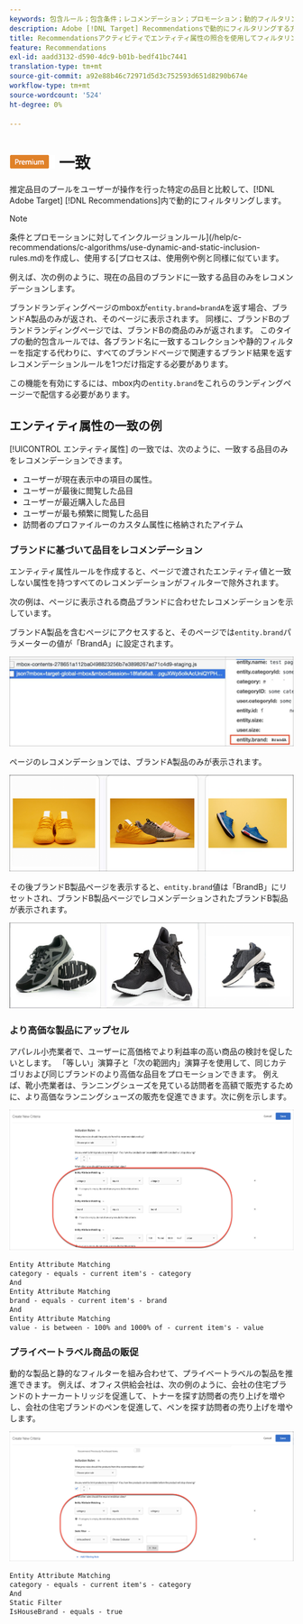 ```yaml
---
keywords: 包含ルール；包含条件；レコメンデーション；プロモーション；動的フィルタリング；動的；エンティティ属性の一致
description: Adobe [!DNL Target] Recommendationsで動的にフィルタリングする方法を説明します。この方法では、可能性のある項目のプールを、ユーザーが操作を行った特定の項目と比較します。
title: Recommendationsアクティビティでエンティティ属性の照合を使用してフィルタリングする方法
feature: Recommendations
exl-id: aadd3132-d590-4dc9-b01b-bedf41bc7441
translation-type: tm+mt
source-git-commit: a92e88b46c72971d5d3c752593d651d8290b674e
workflow-type: tm+mt
source-wordcount: '524'
ht-degree: 0%

---
```


# ![PREMIUMEntity属性の](/help/assets/premium.png) 一致

推定品目のプールをユーザーが操作を行った特定の品目と比較して、[!DNL Adobe Target] [!DNL Recommendations]内で動的にフィルタリングします。

>[!NOTE]
>
>条件とプロモーションに対してインクルージョンルール](/help/c-recommendations/c-algorithms/use-dynamic-and-static-inclusion-rules.md)を作成し、使用する[プロセスは、使用例や例と同様に似ています。

例えば、次の例のように、現在の品目のブランドに一致する品目のみをレコメンデーションします。

ブランドランディングページのmboxが`entity.brand=brandA`を返す場合、ブランドA製品のみが返され、そのページに表示されます。 同様に、ブランドBのブランドランディングページでは、ブランドBの商品のみが返されます。 このタイプの動的包含ルールでは、各ブランド名に一致するコレクションや静的フィルターを指定する代わりに、すべてのブランドページで関連するブランド結果を返すレコメンデーションルールを1つだけ指定する必要があります。

この機能を有効にするには、mbox内の`entity.brand`をこれらのランディングページーで配信する必要があります。

## エンティティ属性の一致の例

[!UICONTROL エンティティ属性] の一致では、次のように、一致する品目のみをレコメンデーションできます。

* ユーザーが現在表示中の項目の属性。
* ユーザーが最後に閲覧した品目
* ユーザーが最近購入した品目
* ユーザーが最も頻繁に閲覧した品目
* 訪問者のプロファイルーのカスタム属性に格納されたアイテム

### ブランドに基づいて品目をレコメンデーション

エンティティ属性ルールを作成すると、ページで渡されたエンティティ値と一致しない属性を持つすべてのレコメンデーションがフィルターで除外されます。

次の例は、ページに表示される商品ブランドに合わせたレコメンデーションを示しています。

ブランドA製品を含むページにアクセスすると、そのページでは`entity.brand`パラメーターの値が「BrandA」に設定されます。

![ターゲット呼び出しの例](/help/c-recommendations/c-algorithms/assets/example-target-call.png)

ページのレコメンデーションでは、ブランドA製品のみが表示されます。

![ブランドAの推奨事項](/help/c-recommendations/c-algorithms/assets/brandA.png)

その後ブランドB製品ページを表示すると、`entity.brand`値は「BrandB」にリセットされ、ブランドB製品ページでレコメンデーションされたブランドB製品が表示されます。

![ブランドBの推奨事項](/help/c-recommendations/c-algorithms/assets/brandB.png)

### より高価な製品にアップセル

アパレル小売業者で、ユーザーに高価格でより利益率の高い商品の検討を促したいとします。 「等しい」演算子と「次の範囲内」演算子を使用して、同じカテゴリおよび同じブランドのより高価な品目をプロモーションできます。 例えば、靴小売業者は、ランニングシューズを見ている訪問者を高額で販売するために、より高価なランニングシューズの販売を促進できます。次に例を示します。

![アップセル](/help/c-recommendations/c-algorithms/assets/upsell.png)

```
Entity Attribute Matching
category - equals - current item's - category 
And 
Entity Attribute Matching
brand - equals - current item's - brand 
And 
Entity Attribute Matching
value - is between - 100% and 1000% of - current item's - value
```

### プライベートラベル商品の販促

動的な製品と静的なフィルターを組み合わせて、プライベートラベルの製品を推進できます。 例えば、オフィス供給会社は、次の例のように、会社の住宅ブランドのトナーカートリッジを促進して、トナーを探す訪問者の売り上げを増やし、会社の住宅ブランドのペンを促進して、ペンを探す訪問者の売り上げを増やします。

![ハウスブランド](/help/c-recommendations/c-algorithms/assets/housebrand.png)

```
Entity Attribute Matching
category - equals - current item's - category 
And
Static Filter
IsHouseBrand - equals - true
```
